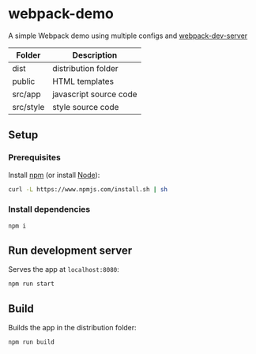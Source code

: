 # webpack-demo

A simple Webpack demo using multiple configs and [webpack-dev-server](https://github.com/webpack/webpack-dev-server)

| Folder  | Description |
| --- | --- |
| dist | distribution folder |
| public | HTML templates |
| src/app | javascript source code |
| src/style | style source code |

## Setup

### Prerequisites

Install [npm](https://www.npmjs.com/) (or install [Node](https://nodejs.org/en/download/)):

``` bash
curl -L https://www.npmjs.com/install.sh | sh
```


### Install dependencies

``` bash
npm i
```


## Run development server

Serves the app at `localhost:8080`:

``` bash
npm run start
```


## Build

Builds the app in the distribution folder:

``` bash
npm run build
```
